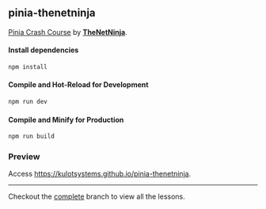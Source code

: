 ## pinia-thenetninja
[Pinia Crash Course](https://www.youtube.com/playlist?list=PL4cUxeGkcC9hp28dYyYBy3xoOdoeNw-hD) by [**TheNetNinja**](https://www.youtube.com/c/TheNetNinja).

#### Install dependencies
```sh
npm install
```

#### Compile and Hot-Reload for Development

```sh
npm run dev
```

#### Compile and Minify for Production

```sh
npm run build
```

### Preview
Access <https://kulotsystems.github.io/pinia-thenetninja>.

---
Checkout the [complete](https://github.com/kulotsystems/pinia-thenetninja/tree/complete) branch to view all the lessons.
